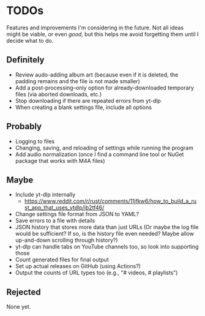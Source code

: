 # TODOs

Features and improvements I'm considering in the future. Not all ideas might be viable, or even _good_, but this helps me avoid forgetting them until I decide what to do.

## Definitely

- Review audo-adding album art (because even if it is deleted, the padding remains and the file is not made smaller)
- Add a post-processing–only option for already-downloaded temporary files (via aborted downloads, etc.)
- Stop downloading if there are repeated errors from yt-dlp
- When creating a blank settings file, include all options

## Probably

- Logging to files
- Changing, saving, and reloading of settings while running the program
- Add audio normalization (once I find a command line tool or NuGet package that works with M4A files)

## Maybe

- Include yt-dlp internally
  - https://www.reddit.com/r/rust/comments/11jfkw6/how_to_build_a_rust_app_that_uses_ytdlp/jb2tf46/
- Change settings file format from JSON to YAML?
- Save errors to a file with details
- JSON history that stores more data than just URLs (Or maybe the log file would be sufficient? If so, is the history file even needed? Maybe allow up-and-down scrolling through history?)
- yt-dlp can handle tabs on YouTube channels too, so look into supporting those
- Count generated files for final output
- Set up actual releases on GitHub (using Actions?)
- Output the counts of URL types too (e.g., "# videos, # playlists")

## Rejected

None yet.
